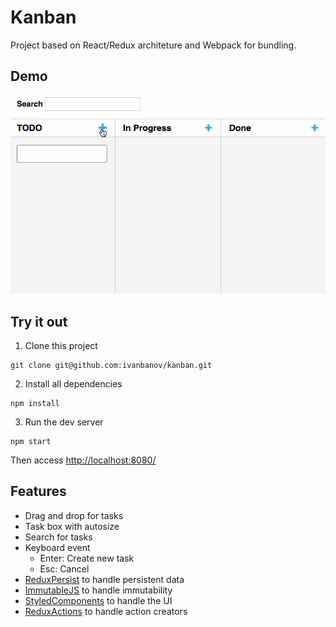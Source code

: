 # Kanban

Project based on React/Redux architeture and Webpack for bundling.

## Demo

![](./example.gif)

## Try it out

1. Clone this project

```
git clone git@github.com:ivanbanov/kanban.git
```

2. Install all dependencies

```
npm install
```

3. Run the dev server

```
npm start
```

Then access [http://localhost:8080/](http://localhost:8080/)

## Features

- Drag and drop for tasks
- Task box with autosize
- Search for tasks
- Keyboard event
  - Enter: Create new task
  - Esc: Cancel
- [ReduxPersist](https://github.com/rt2zz/redux-persist) to handle persistent data
- [ImmutableJS](https://immutable-js.github.io/immutable-js/) to handle immutability
- [StyledComponents](https://www.styled-components.com/) to handle the UI
- [ReduxActions](https://redux-actions.js.org/) to handle action creators
